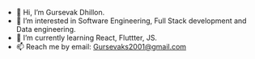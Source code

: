 - 👋 Hi, I’m Gursevak Dhillon.
- 👀 I’m interested in Software Engineering, Full Stack development and Data engineering.
- 🌱 I’m currently learning React, Fluttter, JS.
- 📫 Reach me by email: Gursevaks2001@gmail.com

<!---
Gurrdhillon/Gurrdhillon is a ✨ special ✨ repository because its `README.md` (this file) appears on your GitHub profile.
You can click the Preview link to take a look at your changes.
--->
